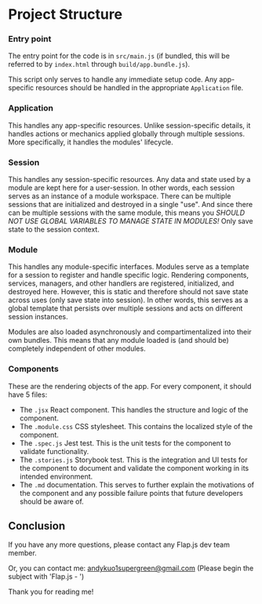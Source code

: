 # Project Structure

### Entry point
The entry point for the code is in `src/main.js` (if bundled, this will be referred to by `index.html` through `build/app.bundle.js`).

This script only serves to handle any immediate setup code. Any app-specific resources should be handled in the appropriate `Application` file.

### Application
This handles any app-specific resources. Unlike session-specific details, it handles actions or mechanics applied globally through multiple sessions. More specifically, it handles the modules' lifecycle.

### Session
This handles any session-specific resources. Any data and state used by a module are kept here for a user-session. In other words, each session serves as an instance of a module workspace. There can be multiple sessions that are initialized and destroyed in a single "use". And since there can be multiple sessions with the same module, this means you *SHOULD NOT USE GLOBAL VARIABLES TO MANAGE STATE IN MODULES!* Only save state to the session context.

### Module
This handles any module-specific interfaces. Modules serve as a template for a session to register and handle specific logic. Rendering components, services, managers, and other handlers are registered, initialized, and destroyed here. However, this is static and therefore should not save state across uses (only save state into session). In other words, this serves as a global template that persists over multiple sessions and acts on different session instances.

Modules are also loaded asynchronously and compartimentalized into their own bundles. This means that any module loaded is (and should be) completely independent of other modules.

### Components
These are the rendering objects of the app. For every component, it should have 5 files:

- The `.jsx` React component. This handles the structure and logic of the component.
- The `.module.css` CSS stylesheet. This contains the localized style of the component.
- The `.spec.js` Jest test. This is the unit tests for the component to validate functionality.
- The `.stories.js` Storybook test. This is the integration and UI tests for the component to document and validate the component working in its intended environment.
- The `.md` documentation. This serves to further explain the motivations of the component and any possible failure points that future developers should be aware of.

## Conclusion

If you have any more questions, please contact any Flap.js dev team member.

Or, you can contact me:
andykuo1supergreen@gmail.com
(Please begin the subject with 'Flap.js - ')

Thank you for reading me!